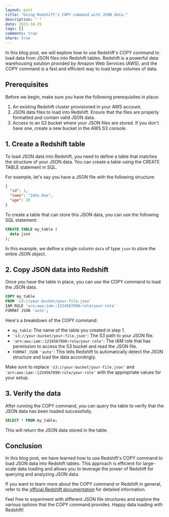 ```yaml
---
layout: post
title: "Using Redshift's COPY command with JSON data."
description: " "
date: 2023-10-25
tags: []
comments: true
share: true
---
```


In this blog post, we will explore how to use Redshift's COPY command to load data from JSON files into Redshift tables. Redshift is a powerful data warehousing solution provided by Amazon Web Services (AWS), and the COPY command is a fast and efficient way to load large volumes of data.

## Prerequisites

Before we begin, make sure you have the following prerequisites in place:

1. An existing Redshift cluster provisioned in your AWS account.
2. JSON data files to load into Redshift. Ensure that the files are properly formatted and contain valid JSON data.
3. Access to an S3 bucket where your JSON files are stored. If you don't have one, create a new bucket in the AWS S3 console.

## 1. Create a Redshift table

To load JSON data into Redshift, you need to define a table that matches the structure of your JSON data. You can create a table using the CREATE TABLE statement in SQL.

For example, let's say you have a JSON file with the following structure:

```json
{
  "id": 1,
  "name": "John Doe",
  "age": 30
}
```

To create a table that can store this JSON data, you can use the following SQL statement:

```sql
CREATE TABLE my_table (
  data json
);
```

In this example, we define a single column `data` of type `json` to store the entire JSON object.

## 2. Copy JSON data into Redshift

Once you have the table in place, you can use the COPY command to load the JSON data.

```sql
COPY my_table
FROM 's3://your-bucket/your-file.json'
IAM_ROLE 'arn:aws:iam::1234567890:role/your-role'
FORMAT JSON 'auto';
```

Here's a breakdown of the COPY command:

- `my_table`: The name of the table you created in step 1.
- `'s3://your-bucket/your-file.json'`: The S3 path to your JSON file.
- `'arn:aws:iam::1234567890:role/your-role'`: The IAM role that has permission to access the S3 bucket and read the JSON file.
- `FORMAT JSON 'auto'`: This tells Redshift to automatically detect the JSON structure and load the data accordingly.

Make sure to replace `'s3://your-bucket/your-file.json'` and `'arn:aws:iam::1234567890:role/your-role'` with the appropriate values for your setup.

## 3. Verify the data

After running the COPY command, you can query the table to verify that the JSON data has been loaded successfully.

```sql
SELECT * FROM my_table;
```

This will return the JSON data stored in the table.

## Conclusion

In this blog post, we have learned how to use Redshift's COPY command to load JSON data into Redshift tables. This approach is efficient for large-scale data loading and allows you to leverage the power of Redshift for querying and analyzing JSON data.

If you want to learn more about the COPY command or Redshift in general, refer to the [official Redshift documentation](https://docs.aws.amazon.com/redshift/latest/dg/copy-usage_notes-copy-from-json.html) for detailed information.

Feel free to experiment with different JSON file structures and explore the various options that the COPY command provides. Happy data loading with Redshift!